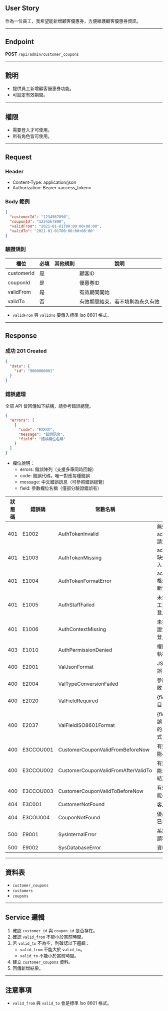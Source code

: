 ## User Story

作為一位員工，我希望能新增顧客優惠券，方便維護顧客優惠券資訊。

---

## Endpoint

**POST** `/api/admin/customer_coupons`

---

## 說明

- 提供員工新增顧客優惠券功能。
- 可設定有效期間。

---

## 權限

- 需要登入才可使用。
- 所有角色皆可使用。

---

## Request

### Header

- Content-Type: application/json
- Authorization: Bearer <access_token>

### Body 範例

```json
{
  "customerId": "1234567890",
  "couponId": "1234567890",
  "validFrom": "2021-01-01T00:00:00+08:00",
  "validTo": "2021-01-01T00:00:00+08:00"
}
```

### 驗證規則

| 欄位       | 必填 | 其他規則 | 說明                             |
| ---------- | ---- | -------- | -------------------------------- |
| customerId | 是   |          | 顧客ID                           |
| couponId   | 是   |          | 優惠券ID                         |
| validFrom  | 是   |          | 有效期間開始                     |
| validTo    | 否   |          | 有效期間結束，若不填則為永久有效 |

- `validFrom` 與 `validTo` 要傳入標準 Iso 8601 格式。

---

## Response

### 成功 201 Created

```json
{
  "data": {
    "id": "9000000001"
  }
}
```

### 錯誤處理

全部 API 皆回傳如下結構，請參考錯誤總覽。

```json
{
  "errors": [
    {
      "code": "EXXXX",
      "message": "錯誤訊息",
      "field": "錯誤欄位名稱"
    }
  ]
}
```

- 欄位說明：
  - errors: 錯誤陣列（支援多筆同時回報）
  - code: 錯誤代碼，唯一對應每種錯誤
  - message: 中文錯誤訊息（可參照錯誤總覽）
  - field: 參數欄位名稱（僅部分驗證錯誤有）

| 狀態碼 | 錯誤碼    | 常數名稱                            | 說明                                         |
| ------ | --------- | ----------------------------------- | -------------------------------------------- |
| 401    | E1002     | AuthTokenInvalid                    | 無效的 accessToken，請重新登入               |
| 401    | E1003     | AuthTokenMissing                    | accessToken 缺失，請重新登入                 |
| 401    | E1004     | AuthTokenFormatError                | accessToken 格式錯誤，請重新登入             |
| 401    | E1005     | AuthStaffFailed                     | 未找到有效的員工資訊，請重新登入             |
| 401    | E1006     | AuthContextMissing                  | 未找到使用者認證資訊，請重新登入             |
| 403    | E1010     | AuthPermissionDenied                | 權限不足，無法執行此操作                     |
| 400    | E2001     | ValJsonFormat                       | JSON 格式錯誤，請檢查                        |
| 400    | E2004     | ValTypeConversionFailed             | 參數類型轉換失敗                             |
| 400    | E2020     | ValFieldRequired                    | {field} 為必填項目                           |
| 400    | E2037     | ValFieldISO8601Format               | {field} 格式錯誤，請使用正確的 ISO 8601 格式 |
| 400    | E3CCOU001 | CustomerCouponValidFromBeforeNow    | 有效期間開始不能小於當前時間                 |
| 400    | E3CCOU002 | CustomerCouponValidFromAfterValidTo | 有效期間開始不能大於有效期間結束             |
| 400    | E3CCOU003 | CustomerCouponValidToBeforeNow      | 有效期間結束不能小於當前時間                 |
| 404    | E3C001    | CustomerNotFound                    | 客戶不存在                                   |
| 404    | E3COU004  | CouponNotFound                      | 優惠券不存在或已被刪除                       |
| 500    | E9001     | SysInternalError                    | 系統發生錯誤，請稍後再試                     |
| 500    | E9002     | SysDatabaseError                    | 資料庫操作失敗                               |

---

## 資料表

- `customer_coupons`
- `customers`
- `coupons`

---

## Service 邏輯

1. 確認 `customer_id` 與 `coupon_id` 是否存在。
2. 確認 `valid_from` 不能小於當前時間。
3. 若 `valid_to` 不為空，則確認以下邏輯：
   - `valid_from` 不能大於 `valid_to`。
   - `valid_to` 不能小於當前時間。
4. 建立 `customer_coupons` 資料。
5. 回傳新增結果。

---

## 注意事項

- `valid_from` 與 `valid_to` 會是標準 Iso 8601 格式。
